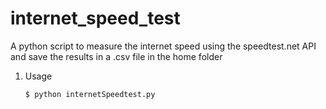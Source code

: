# internet_speed_test
A python script to measure the internet speed using the speedtest.net API and save the results in a .csv file in the home folder

1. Usage
    ```bash
    $ python internetSpeedtest.py
    ```